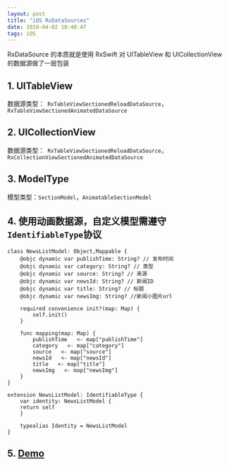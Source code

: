 ```yaml
---
layout: post
title: "iOS RxDataSources"
date: 2019-04-02 10:48:47
tags: iOS
---
```

RxDataSource 的本质就是使用 RxSwift 对 UITableView 和 UICollectionView 的数据源做了一层包装

## 1. UITableView
数据源类型：` RxTableViewSectionedReloadDataSource`，`RxTableViewSectionedAnimatedDataSource`

## 2. UICollectionView
数据源类型：` RxTableViewSectionedReloadDataSource`，`RxCollectionViewSectionedAnimatedDataSource`

## 3. ModelType
模型类型：`SectionModel`，`AnimatableSectionModel`

## 4. 使用动画数据源，自定义模型需遵守`IdentifiableType`协议
```
class NewsListModel: Object,Mappable {
    @objc dynamic var publishTime: String? // 发布时间
    @objc dynamic var category: String? // 类型
    @objc dynamic var source: String? // 来源
    @objc dynamic var newsId: String? // 新闻ID
    @objc dynamic var title: String? // 标题
    @objc dynamic var newsImg: String? //新闻小图片url

    required convenience init?(map: Map) {
        self.init()
    }

    func mapping(map: Map) {
        publishTime   <- map["publishTime"]
        category   <- map["category"]
        source   <- map["source"]
        newsId   <- map["newsId"]
        title   <- map["title"]
        newsImg   <- map["newsImg"]
    }
}

extension NewsListModel: IdentifiableType {
    var identity: NewsListModel {
    return self
    }

    typealias Identity = NewsListModel
}
```

## 5. [Demo](https://github.com/lczalh/Diary)




